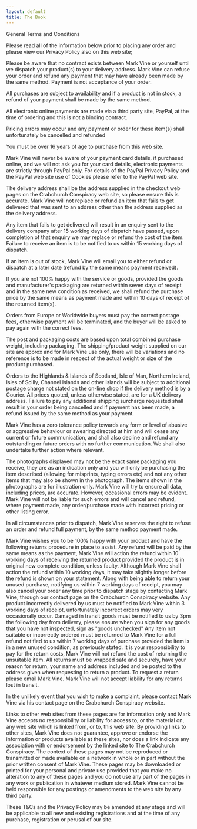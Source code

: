 ```yaml
---
layout: default
title: The Book
---
```


General Terms and Conditions

Please read all of the information below prior to placing any order and please view our Privacy Policy also on this web site;

Please be aware that no contract exists between Mark Vine or yourself until we dispatch your product(s) to your delivery address. Mark Vine can refuse your order and refund any payment that may have already been made by the same method. Payment is not acceptance of your order.

All purchases are subject to availability and if a product is not in stock, a refund of your payment shall be made by the same method.

All electronic online payments are made via a third party site, PayPal, at the time of ordering and this is not a binding contract.

Pricing errors may occur and any payment or order for these item(s) shall unfortunately be cancelled and refunded

You must be over 16 years of age to purchase from this web site.

Mark Vine will never be aware of your payment card details, if purchased online, and we will not ask you for your card details, electronic payments are strictly through PayPal only. For details of the PayPal Privacy Policy and the PayPal web site use of Cookies please refer to the PayPal web site.

The delivery address shall be the address supplied in the checkout web pages on the Crabchurch Conspiracy web site, so please ensure this is accurate. Mark Vine will not replace or refund an item that fails to get delivered that was sent to an address other than the address supplied as the delivery address.

Any item that fails to get delivered will result in an enquiry sent to the delivery company after 15 working days of dispatch have passed, upon completion of that enquiry we may replace or refund the cost of the item. Failure to receive an item is to be notified to us within 15 working days of dispatch.

If an item is out of stock, Mark Vine will email you to either refund or dispatch at a later date (refund by the same means payment received).

If you are not 100% happy with the service or goods, provided the goods and manufacturer's packaging  are returned within seven days of receipt and in the same new condition as received, we shall refund the purchase price by the same means as payment made and within 10 days of receipt of the returned item(s).

Orders from Europe or Worldwide buyers must pay the correct postage fees, otherwise payment will be terminated, and the buyer will be asked to pay again with the correct fees.

The post and packaging costs are based upon total combined purchase weight, including packaging. The shipping/product weight supplied on our site are approx and for Mark Vine use only, there will be variations and no reference is to be made in respect of the actual weight or size of the product purchased.

Orders to the Highlands & Islands of Scotland, Isle of Man, Northern Ireland, Isles of Scilly, Channel Islands and other Islands will be subject to additional postage charge not stated on the on-line shop if the delivery method is by a Courier. All prices quoted, unless otherwise stated, are for a UK delivery address. Failure to pay any additional shipping surcharge requested shall result in your order being cancelled and if payment has been made, a refund issued by the same method as your payment.

Mark Vine has a zero tolerance policy towards any form or level of abusive or aggressive behaviour or swearing directed at him and will cease any current or future communication, and shall also decline and refund any outstanding or future orders with no further communication. We shall also undertake further action where relevant.

The photographs displayed may not be the exact same packaging you receive, they are as an indication only and you will only be purchasing the item described (allowing for misprints, typing errors etc) and not any other items that may also be shown in the photograph. The items shown in the photographs are for illustration only. Mark Vine will try to ensure all data, including prices, are accurate. However, occasional errors may be evident. Mark Vine will not be liable for such errors and will cancel and refund, where payment made, any order/purchase made with incorrect pricing or other listing error.

In all circumstances prior to dispatch, Mark Vine reserves the right to refuse an order and refund full payment, by the same method payment made.

Mark Vine wishes you to be 100% happy with your product and have the following returns procedure in place to assist. Any refund will be paid by the same means as the payment, Mark Vine will action the refund within 10 working days of receiving the returned product provided the product is in original new complete condition, unless faulty. Although Mark Vine shall action the refund within 10 working days, it may take slightly longer before the refund is shown on your statement. Along with being able to return your unused purchase, notifying us within 7 working days of receipt, you may also cancel your order any time prior to dispatch stage by contacting Mark Vine, through our contact page on the Crabchurch Conspiracy website. Any product incorrectly delivered by us must be notified to Mark Vine within 3 working days of receipt, unfortunately incorrect orders may very occasionally occur. Damaged in transit goods must be notified to us by 3pm the following day from delivery, please ensure when you sign for any goods that you have not inspected, sign as "goods unchecked" Any item not suitable or incorrectly ordered must be returned to Mark Vine for a full refund notified to us within 7 working days of purchase provided the item is in a new unused condition, as previously stated. It is your responsibility to pay for the return costs, Mark Vine will not refund the cost of returning the unsuitable item. All returns must be wrapped safe and securely, have your reason for return, your name and address included and be posted to the address given when requesting to return a product. To request a return please email Mark Vine. Mark Vine will not accept liability for any returns lost in transit. 

In the unlikely event that you wish to make a complaint, please contact Mark Vine via his contact page on the Crabchurch Conspiracy website.

Links to other web sites from these pages are for information only and Mark Vine accepts no responsibility or liability for access to, or the material on, any web site which is linked from, or to, this web site. By providing links to other sites, Mark Vine does not guarantee, approve or endorse the information or products available at these sites, nor does a link indicate any association with or endorsement by the linked site to The Crabchurch Conspiracy. The context of these pages may not be reproduced or transmitted or made available on a network in whole or in part without the prior written consent of Mark Vine. These pages may be downloaded or printed for your personal and private use provided that you make no alteration to any of these pages and you do not use any part of the pages in any work or publication in whatever medium stored. Mark Vine cannot be held responsible for any postings or amendments to the web site by any third party.

These T&Cs and the Privacy Policy may be amended at any stage and will be applicable to all new and existing registrations and at the time of any purchase, registration or perusal of our site.
